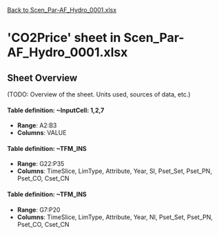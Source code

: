 [Back to Scen_Par-AF_Hydro_0001.xlsx](README.md)

# 'CO2Price' sheet in Scen_Par-AF_Hydro_0001.xlsx

## Sheet Overview

(TODO: Overview of the sheet. Units used, sources of data, etc.)

#### Table definition: ~InputCell: 1,2,7
- **Range**: A2:B3
- **Columns**: VALUE

#### Table definition: ~TFM_INS
- **Range**: G22:P35
- **Columns**: TimeSlice, LimType, Attribute, Year, SI, Pset_Set, Pset_PN, Pset_CO, Cset_CN

#### Table definition: ~TFM_INS
- **Range**: G7:P20
- **Columns**: TimeSlice, LimType, Attribute, Year, NI, Pset_Set, Pset_PN, Pset_CO, Cset_CN

